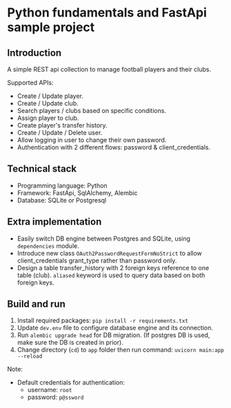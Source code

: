 # Python fundamentals and FastApi sample project

## Introduction

A simple REST api collection to manage football players and their clubs.

Supported APIs:

- Create / Update player.
- Create / Update club.
- Search players / clubs based on specific conditions.
- Assign player to club.
- Create player's transfer history.
- Create / Update / Delete user.
- Allow logging in user to change their own password.
- Authentication with 2 different flows: password & client_credentials.

## Technical stack

- Programming language: Python
- Framework: FastApi, SqlAlchemy, Alembic
- Database: SQLite or Postgresql

## Extra implementation

- Easily switch DB engine between Postgres and SQLite, using `dependencies` module.
- Introduce new class `OAuth2PasswordRequestFormNoStrict` to allow client_credentials grant_type rather than password only.
- Design a table transfer_history with 2 foreign keys reference to one table (club). `aliased` keyword is used to query data based on both foreign keys.

## Build and run

1. Install required packages: `pip install -r requirements.txt`
2. Update `dev.env` file to configure database engine and its connection.
3. Run `alembic upgrade head` for DB migration. (If postgres DB is used, make sure the DB is created in prior).
4. Change directory (`cd`) to `app` folder then run command: `uvicorn main:app --reload`

Note:

- Default credentials for authentication:
  - username: `root`
  - password: `p@ssword`

